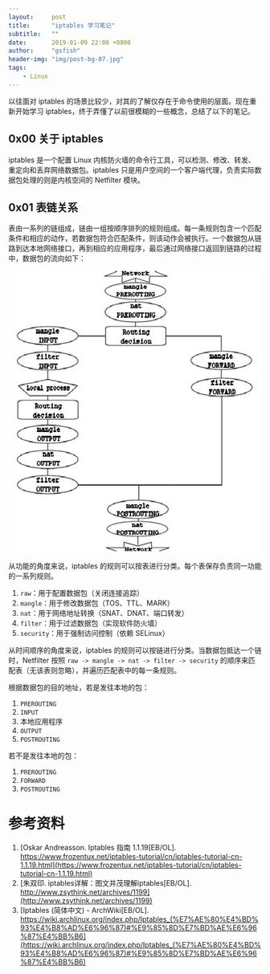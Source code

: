 ```yaml
---
layout:     post
title:      "iptables 学习笔记"
subtitle:   ""
date:       2019-01-09 22:00 +0800
author:     "gsfish"
header-img: "img/post-bg-07.jpg"
tags:
    - Linux
---
```



以往面对 iptables 的场景比较少，对其的了解仅存在于命令使用的层面。现在重新开始学习 iptables，终于弄懂了以前很模糊的一些概念，总结了以下的笔记。

## 0x00 关于 iptables

iptables 是一个配置 Linux 内核防火墙的命令行工具，可以检测、修改、转发、重定向和丢弃网络数据包。iptables 只是用户空间的一个客户端代理，负责实际数据包处理的则是内核空间的 Netfilter 模块。

## 0x01 表链关系

表由一系列的链组成，链由一组按顺序排列的规则组成。每一条规则包含一个匹配条件和相应的动作，若数据包符合匹配条件，则该动作会被执行。一个数据包从链路到达本地网络接口，再到相应的应用程序，最后通过网络接口返回到链路的过程中，数据包的流向如下：

![](/img/iptables-notes/tables_traverse.jpg)

从功能的角度来说，iptables 的规则可以按表进行分类。每个表保存负责同一功能的一系列规则。

1. `raw`：用于配置数据包（关闭连接追踪）
2. `mangle`：用于修改数据包（TOS、TTL、MARK）
3. `nat`：用于网络地址转换（SNAT、DNAT、端口转发）
4. `filter`：用于过滤数据包（实现软件防火墙）
5. `security`：用于强制访问控制（依赖 SELinux）

从时间顺序的角度来说，iptables 的规则可以按链进行分类。当数据包抵达一个链时，Netfilter 按照 `raw -> mangle -> nat -> filter -> security` 的顺序来匹配表（无该表则忽略），并遍历匹配表中的每一条规则。

根据数据包的目的地址，若是发往本地的包：

1. `PREROUTING`
2. `INPUT`
3. 本地应用程序
4. `OUTPUT`
5. `POSTROUTING`

若不是发往本地的包：

1. `PREROUTING`
2. `FORWARD`
3. `POSTROUTING`

# 参考资料

1. [Oskar Andreasson. Iptables 指南 1.1.19[EB/OL]. https://www.frozentux.net/iptables-tutorial/cn/iptables-tutorial-cn-1.1.19.html](https://www.frozentux.net/iptables-tutorial/cn/iptables-tutorial-cn-1.1.19.html)
2. [朱双印. iptables详解：图文并茂理解iptables[EB/OL]. http://www.zsythink.net/archives/1199](http://www.zsythink.net/archives/1199)
3. [Iptables (简体中文) - ArchWiki[EB/OL]. https://wiki.archlinux.org/index.php/Iptables_(%E7%AE%80%E4%BD%93%E4%B8%AD%E6%96%87)#%E9%85%8D%E7%BD%AE%E6%96%87%E4%BB%B6](https://wiki.archlinux.org/index.php/Iptables_(%E7%AE%80%E4%BD%93%E4%B8%AD%E6%96%87)#%E9%85%8D%E7%BD%AE%E6%96%87%E4%BB%B6)


